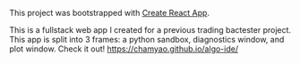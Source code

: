 This project was bootstrapped with [Create React App](https://github.com/facebook/create-react-app).

This is a fullstack web app I created for a previous trading bactester project. This app is split into 3 frames: a python sandbox, diagnostics window, and plot window. Check it out! https://chamyao.github.io/algo-ide/
